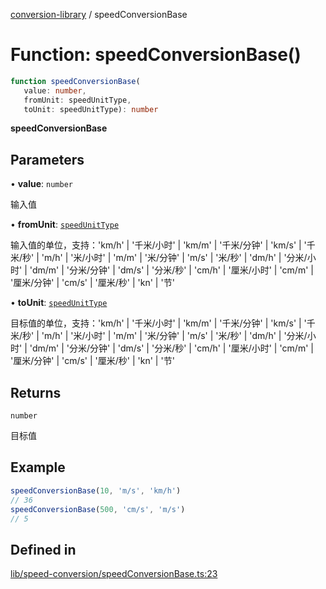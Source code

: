 [conversion-library](../globals.md) / speedConversionBase

# Function: speedConversionBase()

```ts
function speedConversionBase(
   value: number, 
   fromUnit: speedUnitType, 
   toUnit: speedUnitType): number
```

**speedConversionBase**

<Badge type="tip" text="version: v0.0.16+" />

## Parameters

• **value**: `number`

输入值

• **fromUnit**: [`speedUnitType`](../type-aliases/speedUnitType.md)

输入值的单位，支持：'km/h' | '千米/小时' | 'km/m' | '千米/分钟' | 'km/s' | '千米/秒' | 'm/h' | '米/小时' | 'm/m' | '米/分钟' | 'm/s' | '米/秒' | 'dm/h' | '分米/小时' | 'dm/m' | '分米/分钟' | 'dm/s' | '分米/秒' | 'cm/h' | '厘米/小时' | 'cm/m' | '厘米/分钟' | 'cm/s' | '厘米/秒' | 'kn' | '节'

• **toUnit**: [`speedUnitType`](../type-aliases/speedUnitType.md)

目标值的单位，支持：'km/h' | '千米/小时' | 'km/m' | '千米/分钟' | 'km/s' | '千米/秒' | 'm/h' | '米/小时' | 'm/m' | '米/分钟' | 'm/s' | '米/秒' | 'dm/h' | '分米/小时' | 'dm/m' | '分米/分钟' | 'dm/s' | '分米/秒' | 'cm/h' | '厘米/小时' | 'cm/m' | '厘米/分钟' | 'cm/s' | '厘米/秒' | 'kn' | '节'

## Returns

`number`

目标值

## Example

```ts
speedConversionBase(10, 'm/s', 'km/h')
// 36
speedConversionBase(500, 'cm/s', 'm/s')
// 5
```

## Defined in

[lib/speed-conversion/speedConversionBase.ts:23](https://github.com/fxss5201/conversion-library/blob/main/lib/speed-conversion/speedConversionBase.ts#L23)
